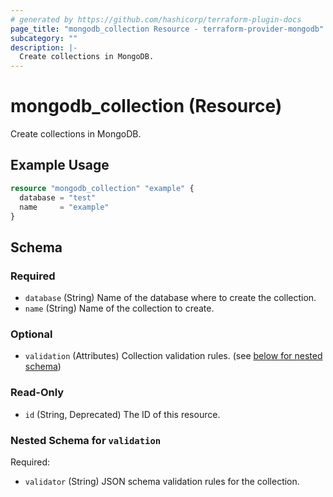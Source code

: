 ```yaml
---
# generated by https://github.com/hashicorp/terraform-plugin-docs
page_title: "mongodb_collection Resource - terraform-provider-mongodb"
subcategory: ""
description: |-
  Create collections in MongoDB.
---
```


# mongodb_collection (Resource)

Create collections in MongoDB.

## Example Usage

```terraform
resource "mongodb_collection" "example" {
  database = "test"
  name     = "example"
}
```

<!-- schema generated by tfplugindocs -->
## Schema

### Required

- `database` (String) Name of the database where to create the collection.
- `name` (String) Name of the collection to create.

### Optional

- `validation` (Attributes) Collection validation rules. (see [below for nested schema](#nestedatt--validation))

### Read-Only

- `id` (String, Deprecated) The ID of this resource.

<a id="nestedatt--validation"></a>
### Nested Schema for `validation`

Required:

- `validator` (String) JSON schema validation rules for the collection.
